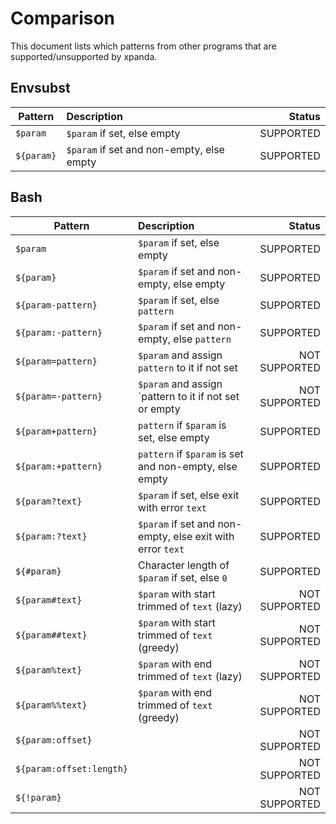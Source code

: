 # Comparison

This document lists which patterns from other programs that are supported/unsupported by xpanda.

## Envsubst

| Pattern    | Description                                                |        Status |
|------------|:-----------------------------------------------------------|--------------:|
| `$param`   | `$param` if set, else empty                                |     SUPPORTED |
| `${param}` | `$param` if set and non-empty, else empty                  |     SUPPORTED |

## Bash

| Pattern                  | Description                                                |        Status |
|--------------------------|:-----------------------------------------------------------|--------------:|
| `$param`                 | `$param` if set, else empty                                |     SUPPORTED |
| `${param}`               | `$param` if set and non-empty, else empty                  |     SUPPORTED |
| `${param-pattern}`       | `$param` if set, else `pattern`                            |     SUPPORTED |
| `${param:-pattern}`      | `$param` if set and non-empty, else `pattern`              |     SUPPORTED |
| `${param=pattern}`       | `$param` and assign `pattern` to it if not set             | NOT SUPPORTED |
| `${param=-pattern}`      | `$param` and assign `pattern to it if not set or empty     | NOT SUPPORTED |
| `${param+pattern}`       | `pattern` if `$param` is set, else empty                   |     SUPPORTED |
| `${param:+pattern}`      | `pattern` if `$param` is set and non-empty, else empty     |     SUPPORTED |
| `${param?text}`          | `$param` if set, else exit with error `text`               |     SUPPORTED |
| `${param:?text}`         | `$param` if set and non-empty, else exit with error `text` |     SUPPORTED |
| `${#param}`              | Character length of `$param` if set, else `0`              |     SUPPORTED |
| `${param#text}`          | `$param` with start trimmed of `text` (lazy)               | NOT SUPPORTED |
| `${param##text}`         | `$param` with start trimmed of `text` (greedy)             | NOT SUPPORTED |
| `${param%text}`          | `$param` with end trimmed of `text` (lazy)                 | NOT SUPPORTED |
| `${param%%text}`         | `$param` with end trimmed of `text` (greedy)               | NOT SUPPORTED |
| `${param:offset}`        |                                                            | NOT SUPPORTED |
| `${param:offset:length}` |                                                            | NOT SUPPORTED |
| `${!param}`              |                                                            | NOT SUPPORTED |
